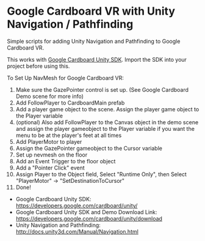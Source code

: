 # Google Cardboard VR with Unity Navigation / Pathfinding
Simple scripts for adding Unity Navigation and Pathfinding to Google Cardboard VR. 

This works with [Google Cardboard Unity SDK](https://developers.google.com/cardboard/unity/). Import the SDK into your project before using this. 

To Set Up NavMesh for Google Cardboard VR:

1. Make sure the GazePointer control is set up. (See Google Cardboard Demo scene for more info)
2. Add FollowPlayer to CardboardMain prefab
3. Add a player game object to the scene. Assign the player game object to the Player variable
4. (optional) Also add FollowPlayer to the Canvas object in the demo scene and assign the player gameobject to the Player variable if you want the menu to be at the player's feet at all times
4. Add PlayerMotor to player
5. Assign the GazePointer gameobject to the Cursor variable 
6. Set up nevmesh on the floor
7. Add an Event Trigger to the floor object
8. Add a "Pointer Click" event
9. Assign Player to the Object field, Select "Runtime Only", then Select "PlayerMotor" -> "SetDestinationToCursor"
10. Done!

- Google Cardboard Unity SDK: https://developers.google.com/cardboard/unity/
- Google Cardboard Unity SDK and Demo Download Link: https://developers.google.com/cardboard/unity/download
- Unity Navigation and Pathfinding: http://docs.unity3d.com/Manual/Navigation.html

